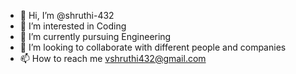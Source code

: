 - 👋 Hi, I’m @shruthi-432
- 👀 I’m interested in Coding 
- 🌱 I’m currently pursuing Engineering
- 💞️ I’m looking to collaborate with different people and companies
- 📫 How to reach me vshruthi432@gmail.com

<!---
shruthi-432/shruthi-432 is a ✨ special ✨ repository because its `README.md` (this file) appears on your GitHub profile.
You can click the Preview link to take a look at your changes.
--->
